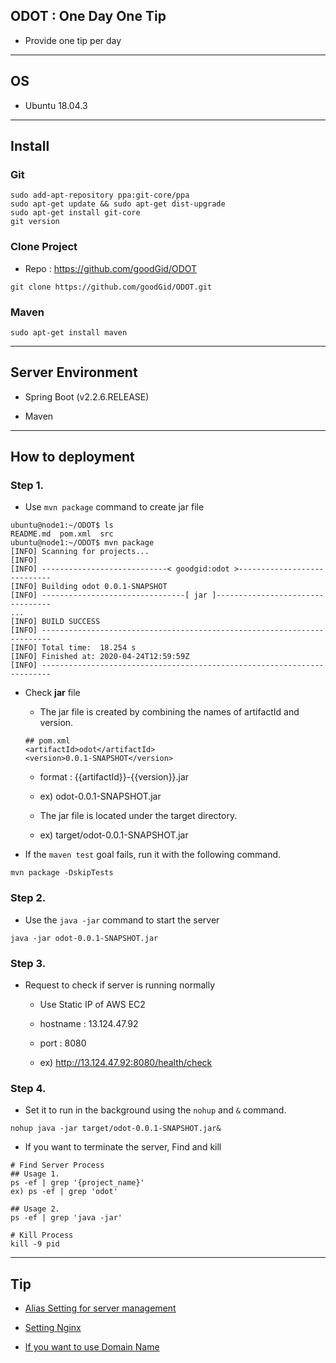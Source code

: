 ## ODOT : One Day One Tip 

* Provide one tip per day

---

## OS

* Ubuntu 18.04.3

---

## Install

### Git

```
sudo add-apt-repository ppa:git-core/ppa
sudo apt-get update && sudo apt-get dist-upgrade
sudo apt-get install git-core
git version
```

### Clone Project

* Repo : https://github.com/goodGid/ODOT

```
git clone https://github.com/goodGid/ODOT.git
```


### Maven
    
```
sudo apt-get install maven
```


---


## Server Environment

* Spring Boot (v2.2.6.RELEASE)

* Maven


---


## How to deployment

### Step 1.

* Use `mvn package` command to create jar file

```
ubuntu@node1:~/ODOT$ ls
README.md  pom.xml  src
ubuntu@node1:~/ODOT$ mvn package
[INFO] Scanning for projects...
[INFO]
[INFO] ----------------------------< goodgid:odot >----------------------------
[INFO] Building odot 0.0.1-SNAPSHOT
[INFO] --------------------------------[ jar ]---------------------------------
...
[INFO] BUILD SUCCESS
[INFO] ------------------------------------------------------------------------
[INFO] Total time:  18.254 s
[INFO] Finished at: 2020-04-24T12:59:59Z
[INFO] ------------------------------------------------------------------------
```

* Check **jar** file

    - The jar file is created by combining the names of artifactId and version.
    
    ```
    ## pom.xml
    <artifactId>odot</artifactId>
    <version>0.0.1-SNAPSHOT</version>
    ```
    
    - format : {{artifactId}}-{{version}}.jar
    
    - ex) odot-0.0.1-SNAPSHOT.jar 
    
    - The jar file is located under the target directory.
    
    - ex) target/odot-0.0.1-SNAPSHOT.jar 
    
    
* If the `maven test` goal fails, run it with the following command.

```
mvn package -DskipTests
```
  
    
### Step 2. 

* Use the `java -jar` command to start the server

```
java -jar odot-0.0.1-SNAPSHOT.jar
```


### Step 3.

* Request to check if server is running normally

    - Use Static IP of AWS EC2 

    - hostname : 13.124.47.92
    
    - port : 8080
    
    - ex) http://13.124.47.92:8080/health/check


### Step 4.

* Set it to run in the background using the `nohup` and `&` command.

```
nohup java -jar target/odot-0.0.1-SNAPSHOT.jar&
```

* If you want to terminate the server, Find and kill

```
# Find Server Process
## Usage 1. 
ps -ef | grep '{project_name}'
ex) ps -ef | grep 'odot'

## Usage 2. 
ps -ef | grep 'java -jar'

# Kill Process
kill -9 pid
```

---

## Tip

* [Alias Setting for server management](https://gist.github.com/goodGid/1710d1542368ebf637b315882bc419d2)

* [Setting Nginx](https://goodgid.github.io/Nginx/)

* [If you want to use Domain Name](https://goodgid.github.io/Free-Domain/)